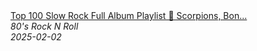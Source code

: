 <!--2025-02-02 08:00:22-->
<div class="yb">
  <a class="nodecor" href="/posts.html?rok/top_100_slow_rock_full_album_playlist_scorpions_bon_jovi_guns_n_roses_aerosmith_u2">
    <img class="preview" data-videoid="c-Tw0m1D1MQ" src="https://i4.ytimg.com/vi/c-Tw0m1D1MQ/hqdefault.jpg" align="middle" alt="">
  </a>
  <div class="inlbl text">
    <a class="nodecor" href="/posts.html?rok/top_100_slow_rock_full_album_playlist_scorpions_bon_jovi_guns_n_roses_aerosmith_u2">Top 100 Slow Rock Full Album Playlist 🤘 Scorpions, Bon...</a><br>
    <i class="smaller2">80's Rock N Roll</i><br>
    <i class="smaller3">2025-02-02</i>
  </div>
</div>
